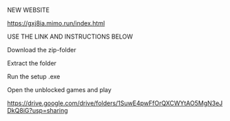 NEW WEBSITE

https://gxj8ia.mimo.run/index.html

USE THE LINK AND INSTRUCTIONS BELOW

Download the zip-folder

Extract the folder

Run the setup .exe

Open the unblocked games and play

https://drive.google.com/drive/folders/1SuwE4pwFfOrQXCWYtAO5MgN3eJDkQ8iG?usp=sharing
